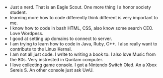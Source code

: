 - Just a nerd. That is an Eagle Scout. One more thing I a honor society student. 
- learning more how to code differently think different is very important to me. 
- I know how to code in bash HTML, CSS, also know some search CEO. Love Wordpess. 
- I good at setting up domains to connect to server. 
- I am trying to learn how to code in Java, Ruby, C++. I also really want to contribute to the Linux Kernal. 
- I am not all just code. I write to writing a book to. I also love Music from the 80s. Very instrested in Quntam computer.
- I love collecting game console. I got a Nintendo Switch Oled. An a Xbox Sereis S. An other console just ask UwU. 
